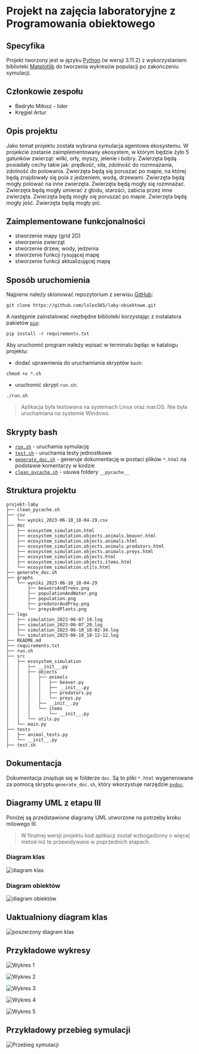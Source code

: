 # Projekt na zajęcia laboratoryjne z Programowania obiektowego

## Specyfika

Projekt tworzony jest w języku [Python](https://www.python.org/) (w wersji 3.11.2) z wykorzystaniem biblioteki [Matplotlib](https://matplotlib.org/) do tworzenia wykresów populacji po zakończeniu symulacji.

## Członkowie zespołu

- Bedryło Miłosz - lider
- Kręgiel Artur

## Opis projektu
Jako temat projektu została wybrana symulacja agentowa ekosystemu.
W projekcie zostanie zaimplementowany ekosystem, w którym będzie żyło 5 gatunków zwierząt: wilki, orły, myszy, jelenie i bobry.
Zwierzęta będą posiadały cechy takie jak: prędkość, siła, zdolność do rozmnażania, zdolność do polowania.
Zwierzęta będą się poruszać po mapie, na której będą znajdowały się pola z jedzeniem, wodą, drzewami.
Zwierzęta będą mogły polować na inne zwierzęta.
Zwierzęta będą mogły się rozmnażać.
Zwierzęta będą mogły umierać z głodu, starości, zabicia przez inne zwierzęta.
Zwierzęta będą mogły się poruszać po mapie.
Zwierzęta będą mogły jeść.
Zwierzęta będą mogły pić.

## Zaimplementowane funkcjonalności
- stworzenie mapy (grid 2D)
- stworzenie zwierząt
- stworzenie drzew, wody, jedzenia
- stworzenie funkcji rysującej mapę
- stworzenie funkcji aktualizującej mapę

## Sposób uruchomienia

Najpierw należy sklonować repozytorium z serwisu [GitHub](https://github.com/lolex565/laby-obiektowe):

```
git clone https://github.com/lolex565/laby-obiektowe.git
```

A następnie zainstalować niezbędne biblioteki korzystając z instalatora pakietów [`pip`](https://pip.pypa.io/en/stable/):

```
pip install -r requirements.txt
```

Aby uruchomić program należy wpisać w terminalu będąc w katalogu projektu:

- dodać uprawnienia do uruchamiania skryptów `bash`:

```
chmod +x *.sh
```

- uruchomić skrypt `run.sh`:

```
./run.sh
```

> Aplikacja była testowana na systemach Linux oraz macOS. Nie była uruchamiana na systemie Windows.

## Skrypty bash

- [`run.sh`](run.sh) - uruchamia symulację
- [`test.sh`](test.sh) - uruchamia testy jednostkowe
- [`generate_doc.sh`](generate_doc.sh) - generuje dokumentację w postaci plików `*.html` na podstawie komentarzy w kodzie
- [`clean_pycache.sh`](clean_pycache.sh) - usuwa foldery `__pycache__`

## Struktura projektu

```
projekt-laby
├── clean_pycache.sh
├── csv
│   └── wyniki_2023-06-10_18-04-29.csv
├── doc
│   ├── ecosystem_simulation.html
│   ├── ecosystem_simulation.objects.animals.beaver.html
│   ├── ecosystem_simulation.objects.animals.html
│   ├── ecosystem_simulation.objects.animals.predators.html
│   ├── ecosystem_simulation.objects.animals.preys.html
│   ├── ecosystem_simulation.objects.html
│   ├── ecosystem_simulation.objects.items.html
│   └── ecosystem_simulation.utils.html
├── generate_doc.sh
├── graphs
│   └── wyniki_2023-06-10_18-04-29
│       ├── beaversAndTrees.png
│       ├── populationAndWater.png
│       ├── population.png
│       ├── predatorAndPrey.png
│       └── preysAndPlants.png
├── logs
│   ├── simulation_2023-06-07_19.log
│   ├── simulation_2023-06-07_20.log
│   ├── simulation_2023-06-10_18-02-34.log
│   └── simulation_2023-06-10_18-12-12.log
├── README.md
├── requirements.txt
├── run.sh
├── src
│   ├── ecosystem_simulation
│   │   ├── __init__.py
│   │   ├── objects
│   │   │   ├── animals
│   │   │   │   ├── beaver.py
│   │   │   │   ├── __init__.py
│   │   │   │   ├── predators.py
│   │   │   │   └── preys.py
│   │   │   ├── __init__.py
│   │   │   └── items
│   │   │       └── __init__.py
│   │   └── utils.py
│   └── main.py
├── tests
│   ├── animal_tests.py
│   └── __init__.py
├── test.sh
```

## Dokumentacja

Dokumentacja znajduje się w folderze `doc`. Są to pliki `*.html` wygenerowane za pomocą skryptu `generate_doc.sh`, który wkorzystuje narzędzie [`pydoc`](https://docs.python.org/3/library/pydoc.html).

## Diagramy UML z etapu III

Poniżej są przedstawione diagramy UML utworzone na potrzeby kroku milowego III.

> W finalnej wersji projektu kod aplikacji został wzbogadzony o więcej metod niż te przewidywane w poprzednich etapach.

### Diagram klas

![diagram klas](images/Projekt_PO_Ekosystem_klasy.png)

### Diagram obiektów

![diagram obiektów](images/Projekt_PO_Ekosystem_obiekty.png)

## Uaktualniony diagram klas

![poszerzony diagram klas](images/diagram_UML.png)

## Przykładowe wykresy

![Wykres 1](example_graphs/population.png)

![Wykres 2](example_graphs/populationAndWater.png)

![Wykres 3](example_graphs/predatorAndPrey.png)

![Wykres 4](example_graphs/preysAndPlants.png)

![Wykres 5](example_graphs/beaversAndTrees.png)

## Przykładowy przebieg symulacji

![Przebieg symulacji](images/example_simulation.gif)

